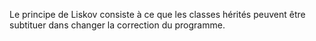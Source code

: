 Le principe de Liskov consiste à ce que les classes hérités peuvent être subtituer dans changer la correction du programme.
